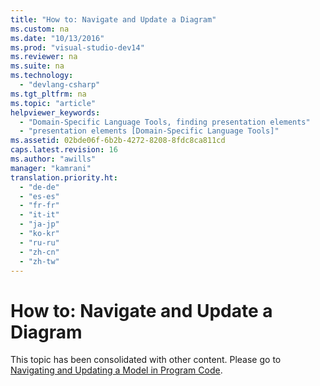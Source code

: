 ```yaml
---
title: "How to: Navigate and Update a Diagram"
ms.custom: na
ms.date: "10/13/2016"
ms.prod: "visual-studio-dev14"
ms.reviewer: na
ms.suite: na
ms.technology: 
  - "devlang-csharp"
ms.tgt_pltfrm: na
ms.topic: "article"
helpviewer_keywords: 
  - "Domain-Specific Language Tools, finding presentation elements"
  - "presentation elements [Domain-Specific Language Tools]"
ms.assetid: 02bde06f-6b2b-4272-8208-8fdc8ca811cd
caps.latest.revision: 16
ms.author: "awills"
manager: "kamrani"
translation.priority.ht: 
  - "de-de"
  - "es-es"
  - "fr-fr"
  - "it-it"
  - "ja-jp"
  - "ko-kr"
  - "ru-ru"
  - "zh-cn"
  - "zh-tw"
---
```

# How to: Navigate and Update a Diagram
This topic has been consolidated with other content. Please go to [Navigating and Updating a Model in Program Code](../modeling/navigating-and-updating-a-model-in-program-code.md).